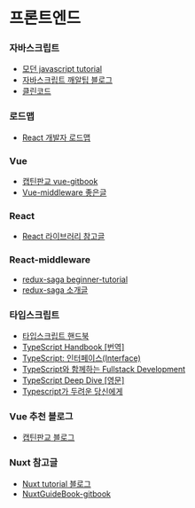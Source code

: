 # 프론트엔드

### 자바스크립트
- [모던 javascript tutorial](https://ko.javascript.info/)
- [자바스크립트 깨알팁 블로그](https://www.samanthaming.com/tidbits)
- [클린코드](https://github.com/qkraudghgh/clean-code-javascript-ko/blob/master/README.md)

### 로드맵

- [React 개발자 로드맵](https://github.com/adam-golab/react-developer-roadmap/blob/master/README-KO.md?fbclid=IwAR1Lyj279-znXJ_B7ZoRshdWgmGNMqZn10SPAYC_p_mDNbdFCcyeIGTtfl8)

### Vue

- [캡틴판교 vue-gitbook](https://joshua1988.github.io/vue-camp/reuse/scoped-slot.html#%EC%8A%A4%EC%BD%A5%EB%93%9C-%EC%8A%AC%EB%A1%AF-%EC%BD%94%EB%93%9C-%ED%98%95%EC%8B%9D)
- [Vue-middleware 좋은글](https://blog.logrocket.com/vue-middleware-pipelines/)


### React

- [React 라이브러리 참고글](https://lhb0517.tistory.com/entry/react-npm-libraries)

### React-middleware
- [redux-saga beginner-tutorial](https://redux-saga.js.org/docs/introduction/BeginnerTutorial.html)
- [redux-saga 소개글](https://blog.javarouka.me/2019/04/02/redux-saga-1/)

### 타입스크립트

- [타입스크립트 핸드북](https://joshua1988.github.io/ts/intro.html)
- [TypeScript Handbook [번역]](http://bit.ly/2CA4Qjk)
- [TypeScript: 인터페이스(Interface)](https://hyunseob.github.io/2016/10/17/typescript-interface/)
- [TypeScript와 함께하는 Fullstack Development](https://medium.com/p/501835592b1d)
- [TypeScript Deep Dive [영문]](https://basarat.gitbooks.io/typescript/content/)
- [Typescript가 두려운 당신에게](https://blog.scienceoflove.co.kr/why-typescript/)

### Vue 추천 블로그

- [캡틴판교 블로그](https://joshua1988.github.io/ts/guide/interfaces.html#%EC%9D%B8%ED%84%B0%ED%8E%98%EC%9D%B4%EC%8A%A4-%EB%A7%9B%EB%B3%B4%EA%B8%B0)

### Nuxt 참고글

- [Nuxt tutorial 블로그](https://kdydesign.github.io/2019/04/10/nuxtjs-tutorial/)
- [NuxtGuideBook-gitbook](https://vue-nuxt.gitbook.io/nuxt/routing)


